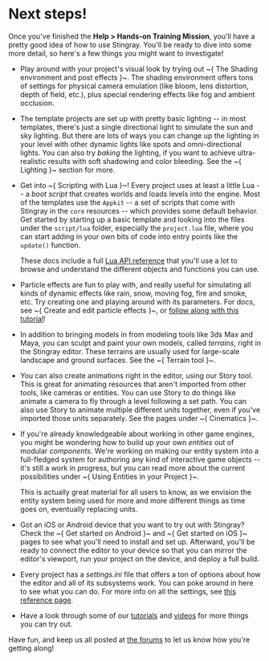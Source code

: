 # Next steps!

Once you've finished the **Help > Hands-on Training Mission**, you'll have a pretty good idea of how to use Stingray. You'll be ready to dive into some more detail, so here's a few things you might want to investigate!

-	Play around with your project's visual look by trying out ~{ The Shading environment and post effects }~. The shading environment offers tons of settings for physical camera emulation (like bloom, lens distortion, depth of field, etc.), plus special rendering effects like fog and ambient occlusion.

-	The template projects are set up with pretty basic lighting -- in most templates, there's just a single directional light to simulate the sun and sky lighting. But there are lots of ways you can change up the lighting in your level with other dynamic lights like spots and omni-directional lights. You can also try *baking* the lighting, if you want to achieve ultra-realistic results with soft shadowing and color bleeding. See the ~{ Lighting }~ section for more.

-	Get into ~{ Scripting with Lua }~! Every project uses at least a little Lua -- a *boot script* that creates worlds and loads levels into the engine. Most of the templates use the `Appkit` -- a set of scripts that come with Stingray in the `core` resources -- which provides some default behavior. Get started by starting up a basic template and looking into the files under the `script/lua` folder, especially the `project.lua` file, where you can start adding in your own bits of code into entry points like the `update()` function.

	These docs include a full [Lua API reference](../../lua_ref/index.html) that you'll use a lot to browse and understand the different objects and functions you can use.

-	Particle effects are fun to play with, and really useful for simulating all kinds of dynamic effects like rain, snow, moving fog, fire and smoke, etc. Try creating one and playing around with its parameters. For docs, see ~{ Create and edit particle effects }~, or [follow along with this tutorial](https://www.youtube.com/playlist?list=PLTjhBiJe1i2GoHq_WmjKKSU9ZWYV5tkJB)!

-	In addition to bringing models in from modeling tools like 3ds Max and Maya, you can sculpt and paint your own models, called *terrains*, right in the Stingray editor. These terrains are usually used for large-scale landscape and ground surfaces. See the ~{ Terrain tool }~.

-	You can also create animations right in the editor, using our Story tool. This is great for animating resources that aren't imported from other tools, like cameras or entities. You can use Story to do things like animate a camera to fly through a level following a set path. You can also use Story to animate multiple different units together, even if you've imported those units separately. See the pages under ~{ Cinematics }~.

-	If you're already knowledgeable about working in other game engines, you might be wondering how to build up your own *entities* out of modular *components*. We're working on making our entity system into a full-fledged system for authoring any kind of interactive game objects -- it's still a work in progress, but you can read more about the current possibilities under ~{ Using Entities in your Project }~.

	This is actually great material for all users to know, as we envision the entity system being used for more and more different things as time goes on, eventually replacing units.

-	Got an iOS or Android device that you want to try out with Stingray? Check the ~{ Get started on Android }~ and ~{ Get started on iOS }~ pages to see what you'll need to install and set up. Afterward, you'll be ready to connect the editor to your device so that you can mirror the editor's viewport, run your project on the device, and deploy a full build.

-	Every project has a *settings.ini* file that offers a ton of options about how the editor and all of its subsystems work. You can poke around in here to see what you can do. For more info on all the settings, see [this reference page](../reference/engine_settings.html).

-	Have a look through some of our [tutorials](../../tutorial_link/tutorials_on_area.html) and [videos](https://www.youtube.com/user/autodeskgameshowtos/videos) for more things you can try out.

Have fun, and keep us all posted at [the forums](http://forums.autodesk.com/t5/stingray-forum/bd-p/800) to let us know how you're getting along!
